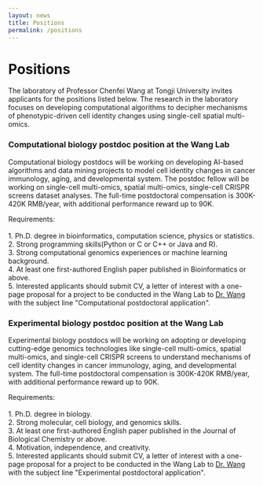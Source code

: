 ```yaml
---
layout: news
title: Positions
permalink: /positions
---
```


# Positions

The laboratory of Professor Chenfei Wang at Tongji University invites applicants for the positions listed below. The research in the laboratory focuses on developing computational algorithms to decipher mechanisms of phenotypic-driven cell identity changes using single-cell spatial multi-omics. 

### Computational biology postdoc position at the Wang Lab
Computational biology postdocs will be working on developing AI-based algorithms and data mining projects to model cell identity changes in cancer immunology, aging, and developmental system. The postdoc fellow will be working on single-cell multi-omics, spatial multi-omics, single-cell CRISPR screens dataset analyses. The full-time postdoctoral compensation is 300K-420K RMB/year, with additional performance reward up to 90K.

Requirements:<br/><br/>
    1. Ph.D. degree in bioinformatics, computation science, physics or statistics.   
    2. Strong programming skills(Python or C or C++ or Java and R).   
    3. Strong computational genomics experiences or machine learning background.   
    4. At least one first-authored English paper published in Bioinformatics or above.   
    5. Interested applicants should submit CV, a letter of interest with a one-page proposal for a project to be conducted in the Wang Lab to [Dr. Wang](mailto:08chenfeiwang@tongji.edu.cn)  with the subject line "Computational postdoctoral application".   

### Experimental biology postdoc position at the Wang Lab
Experimental biology postdocs will be working on adopting or developing cutting-edge genomics technologies like single-cell multi-omics, spatial multi-omics, and single-cell CRISPR screens to understand mechanisms of cell identity changes in cancer immunology, aging, and developmental system. The full-time postdoctoral compensation is  300K-420K RMB/year, with additional performance reward up to 90K.

Requirements:<br/><br/>
    1. Ph.D. degree in biology.   
    2. Strong molecular, cell biology, and genomics skills.   
    3. At least one first-authored English paper published in the Journal of Biological Chemistry or above.   
    4. Motivation, independence, and creativity.   
    5. Interested applicants should submit CV, a letter of interest with a one-page proposal for a project to be conducted in the Wang Lab to [Dr. Wang](mailto:08chenfeiwang@tongji.edu.cn)  with the subject line "Experimental postdoctoral application".   
